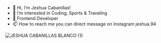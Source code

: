 - 👋 Hi, I’m Jeshua Cabanillas!
- 👀 I’m interested in Coding, Sports & Traveling
- 🌱 Frontend Developer
- 📫 How to reach me you can direct message on Instagram jeshua.94
<!---
josh-94/josh-94 is a ✨ special ✨ repository because its `README.md` (this file) appears on your GitHub profile.
You can click the Preview link to take a look at your changes.
--->
![JESHUA CABANILLAS BLANCO (1)](https://user-images.githubusercontent.com/88982852/186252604-8a46e1b9-5de1-48ba-8c5e-d96b1fea3197.png)

